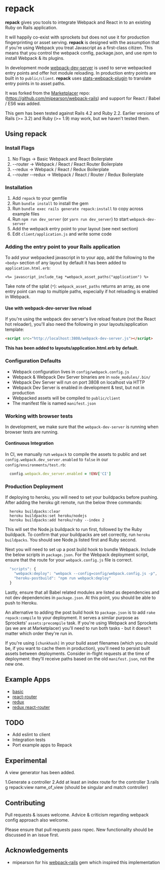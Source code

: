 # repack

**repack** gives you tools to integrate Webpack and React in to an existing Ruby on Rails application.

It will happily co-exist with sprockets but does not use it for production fingerprinting or asset serving. **repack** is designed with the assumption that if you're using Webpack you treat Javascript as a first-class citizen. This means that you control the webpack config, package.json, and use npm to install Webpack & its plugins.

In development mode [webpack-dev-server](http://webpack.github.io/docs/webpack-dev-server.html) is used to serve webpacked entry points and offer hot module reloading. In production entry points are built in to `public/client`. **repack** uses [stats-webpack-plugin](https://www.npmjs.com/package/stats-webpack-plugin) to translate entry points in to asset paths.

It was forked from the [Marketplacer](http://www.marketplacer.com) repo: (https://github.com/mipearson/webpack-rails) and support for React / Babel / ES6 was added.

This gem has been tested against Rails 4.2 and Ruby 2.2. Earlier versions of Rails (>= 3.2) and Ruby (>= 1.9) may work, but we haven't tested them.

## Using repack

### Install Flags
  1. No Flags -> Basic Webpack and React Boilerplate
  2. --router -> Webpack / React / React Router Boilerplate
  3. --redux -> Webpack / React / Redux Boilerplate
  4. --router --redux -> Webpack / React / Router / Redux Boilerplate

### Installation

  1. Add `repack` to your gemfile
  2. Run `bundle install` to install the gem
  3. Run `bundle exec rails generate repack:install` to copy across example files
  4. Run `npm run dev_server` (or `yarn run dev_server`) to start `webpack-dev-server`
  5. Add the webpack entry point to your layout (see next section)
  6. Edit `client/application.js` and write some code

### Adding the entry point to your Rails application

To add your webpacked javascript in to your app, add the following to the `<body>` section of any layout by default it has been added to `application.html.erb`:

```erb
<%= javascript_include_tag *webpack_asset_paths("application") %>
```

Take note of the splat (`*`): `webpack_asset_paths` returns an array, as one entry point can map to multiple paths, especially if hot reloading is enabled in Webpack.

#### Use with webpack-dev-server live reload

If you're using the webpack dev server's live reload feature (not the React hot reloader), you'll also need the following in your layouts/application template:

``` html
<script src="http://localhost:3808/webpack-dev-server.js"></script>
```

**This has been added to layouts/application.html.erb by default.**

### Configuration Defaults

  * Webpack configuration lives in `config/webpack.config.js`
  * Webpack & Webpack Dev Server binaries are in `node_modules/.bin/`
  * Webpack Dev Server will run on port 3808 on localhost via HTTP
  * Webpack Dev Server is enabled in development & test, but not in production
  * Webpacked assets will be compiled to `public/client`
  * The manifest file is named `manifest.json`

### Working with browser tests

In development, we make sure that the `webpack-dev-server` is running when browser tests are running.

#### Continuous Integration

In CI, we manually run `webpack` to compile the assets to public and set `config.webpack.dev_server.enabled` to `false` in our `config/environments/test.rb`:

``` ruby
  config.webpack.dev_server.enabled = !ENV['CI']
```

### Production Deployment

If deploying to heroku, you will need to set your buildpacks before pushing. After adding the heroku git remote, run the below three commands:

```
  heroku buildpacks:clear
  heroku buildpacks:set heroku/nodejs
  heroku buildpacks:add heroku/ruby --index 2
```

This will set the Node.js buildpack to run first, followed by the Ruby buildpack. To confirm that your buildpacks are set correctly, run `heroku buildpacks`. You should see Node.js listed first and Ruby second.

Next you will need to set up a post build hook to bundle Webpack. Include the below scripts in `package.json`. For the Webpack deployment script, ensure that the route for your `webpack.config.js` file is correct.

``` javascript
  "scripts": {
    "webpack:deploy": "webpack --config=config/webpack.config.js -p",
    "heroku-postbuild": "npm run webpack:deploy"
  }
```

Lastly, ensure that all Babel related modules are listed as dependencies and not dev dependencies in `package.json`. At this point, you should be able to push to Heroku.

An alternative to adding the post build hook to `package.json` is to add `rake repack:compile` to your deployment. It serves a similar purpose as Sprockets' `assets:precompile` task. If you're using Webpack and Sprockets (as we are at Marketplacer) you'll need to run both tasks - but it doesn't matter which order they're run in.

If you're using `[chunkhash]` in your build asset filenames (which you should be, if you want to cache them in production), you'll need to persist built assets between deployments. Consider in-flight requests at the time of deployment: they'll receive paths based on the old `manifest.json`, not the new one.

## Example Apps
* [basic](https://github.com/cottonwoodcoding/webpack-rails-react-basic)
* [react-router](https://github.com/cottonwoodcoding/webpack-rails-react-router)
* [redux](https://github.com/cottonwoodcoding/webpack-rails-react-redux)
* [redux react-router](https://github.com/cottonwoodcoding/webpack-rails-react-redux-router)

## TODO

* Add eslint to client
* Integration tests
* Port example apps to Repack


## Experimental
A view generator has been added.

  1.Generate a controller
  2.Add at least an index route for the controller
  3.rails g repack:view name_of_view (should be singular and match controller)


## Contributing

Pull requests & issues welcome. Advice & criticism regarding webpack config approach also welcome.

Please ensure that pull requests pass rspec. New functionality should be discussed in an issue first.

## Acknowledgements

* mipearson for his [webpack-rails](https://github.com/mipearson/webpack-rails) gem which inspired this implementation
